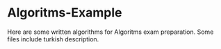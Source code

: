 # Algoritms-Example
Here are some written algorithms for  Algoritms exam preparation.
Some files include turkish description.
